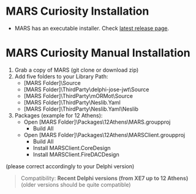 # MARS Curiosity Installation

* MARS has an executable installer. Check [latest release page](https://github.com/andrea-magni/MARS/releases/latest).

# MARS Curiosity Manual Installation

1. Grab a copy of MARS (git clone or download zip)
1. Add five folders to your Library Path:
    * [MARS Folder]\Source
    * [MARS Folder]\ThirdParty\delphi-jose-jwt\Source
    * [MARS Folder]\ThirdParty\mORMot\Source
    * [MARS Folder]\ThirdParty\Neslib.Yaml
    * [MARS Folder]\ThirdParty\Neslib.Yaml\Neslib
1. Packages (example for 12 Athens):
    * Open [MARS Folder]\Packages\12Athens\MARS.groupproj
      * Build All
    * Open [MARS Folder]\Packages\12Athens\MARSClient.groupproj
      * Build All
      * Install MARSClient.CoreDesign
      * Install MARSClient.FireDACDesign 

(please correct accordingly to your Delphi version)

> Compatibility: **Recent Delphi versions (from XE7 up to 12 Athens)** (older versions should be quite compatible)
